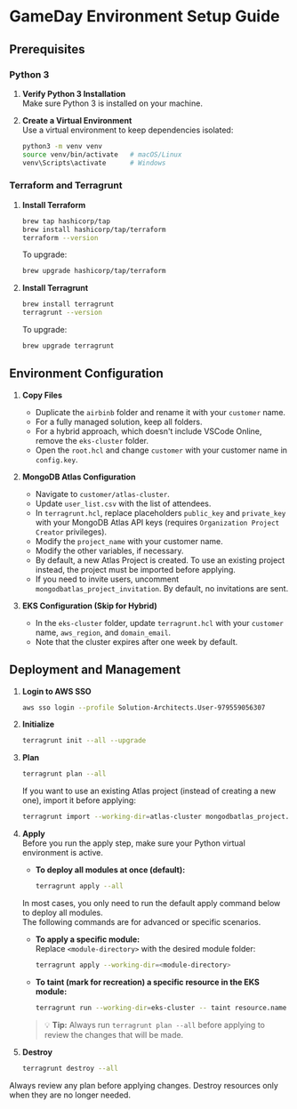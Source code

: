 # GameDay Environment Setup Guide

## Prerequisites

### Python 3
1. **Verify Python 3 Installation**  
   Make sure Python 3 is installed on your machine.

2. **Create a Virtual Environment**  
   Use a virtual environment to keep dependencies isolated:
   ```bash
   python3 -m venv venv
   source venv/bin/activate   # macOS/Linux
   venv\Scripts\activate      # Windows
   ```

### Terraform and Terragrunt
1. **Install Terraform**  
   ```bash
   brew tap hashicorp/tap
   brew install hashicorp/tap/terraform
   terraform --version
   ```
   To upgrade:
   ```bash
   brew upgrade hashicorp/tap/terraform
   ```

2. **Install Terragrunt**  
   ```bash
   brew install terragrunt
   terragrunt --version
   ```
   To upgrade:
   ```bash
   brew upgrade terragrunt
   ```

## Environment Configuration

1. **Copy Files**  
   - Duplicate the `airbinb` folder and rename it with your `customer` name.
   - For a fully managed solution, keep all folders.  
   - For a hybrid approach, which doesn't include VSCode Online, remove the `eks-cluster` folder.
   - Open the `root.hcl` and change `customer` with your customer name in `config.key`.

2. **MongoDB Atlas Configuration**  
   - Navigate to `customer/atlas-cluster`.  
   - Update `user_list.csv` with the list of attendees.  
   - In `terragrunt.hcl`, replace placeholders `public_key` and `private_key` with your MongoDB Atlas API keys (requires `Organization Project Creator` privileges).
   - Modify the `project_name` with your customer name.
   - Modify the other variables, if necessary.
   - By default, a new Atlas Project is created. To use an existing project instead, the project must be imported before applying.
   - If you need to invite users, uncomment `mongodbatlas_project_invitation`. By default, no invitations are sent.

3. **EKS Configuration (Skip for Hybrid)**  
   - In the `eks-cluster` folder, update `terragrunt.hcl` with your `customer` name, `aws_region`, and `domain_email`.  
   - Note that the cluster expires after one week by default.

## Deployment and Management

1. **Login to AWS SSO**  
   ```bash
   aws sso login --profile Solution-Architects.User-979559056307
   ```

2. **Initialize**  
   ```bash
   terragrunt init --all --upgrade
   ```

3. **Plan**  
   ```bash
   terragrunt plan --all
   ```

   If you want to use an existing Atlas project (instead of creating a new one), import it before applying:
   ```bash
   terragrunt import --working-dir=atlas-cluster mongodbatlas_project.project <project_id>
   ```

4. **Apply**  
   Before you run the apply step, make sure your Python virtual environment is active.

   - **To deploy all modules at once (default):**
     ```bash
     terragrunt apply --all
     ```

   In most cases, you only need to run the default apply command below to deploy all modules.  
   The following commands are for advanced or specific scenarios.

   - **To apply a specific module:**  
     Replace `<module-directory>` with the desired module folder:
     ```bash
     terragrunt apply --working-dir=<module-directory>
     ```

   - **To taint (mark for recreation) a specific resource in the EKS module:**
     ```bash
     terragrunt run --working-dir=eks-cluster -- taint resource.name
     ```

   > 💡 **Tip:** Always run `terragrunt plan --all` before applying to review the changes that will be made.

5. **Destroy**  
   ```bash
   terragrunt destroy --all
   ```

Always review any plan before applying changes. Destroy resources only when they are no longer needed.
